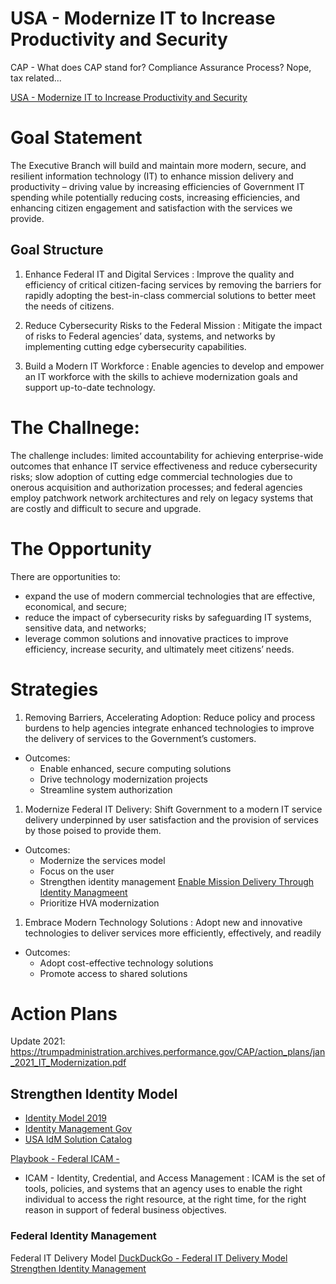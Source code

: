 # USA - Modernize IT to Increase Productivity and Security

CAP - What does CAP stand for?
Compliance Assurance Process?  Nope, tax related...

[USA - Modernize IT to Increase Productivity and Security](https://trumpadministration.archives.performance.gov/CAP/it-mod/)


# Goal Statement
The Executive Branch will build and maintain more modern, secure, and resilient information technology (IT) to enhance mission delivery and productivity – driving value by increasing efficiencies of Government IT spending while potentially reducing costs, increasing efficiencies, and enhancing citizen engagement and satisfaction with the services we provide.

## Goal Structure
1. Enhance Federal IT and Digital Services : Improve the quality and efficiency of critical citizen-facing services by
removing the barriers for rapidly adopting the best-in-class commercial
solutions to better meet the needs of citizens.

1. Reduce Cybersecurity Risks to the Federal Mission :
Mitigate the impact of risks to Federal agencies’ data, systems, and networks by implementing cutting edge cybersecurity capabilities.

1. Build a Modern IT Workforce :
Enable agencies to develop and empower an IT workforce with the skills to
achieve modernization goals and support up-to-date technology.

# The Challnege:
The challenge includes: limited accountability for achieving enterprise-wide outcomes that enhance IT service effectiveness and reduce cybersecurity risks; slow adoption of cutting edge commercial technologies due to onerous acquisition and authorization processes; and federal agencies employ patchwork network architectures and rely on legacy systems that are costly and difficult to secure and upgrade.

# The Opportunity
There are opportunities to:
- expand the use of modern commercial technologies that are effective, economical, and secure;
- reduce the impact of cybersecurity risks by safeguarding IT systems, sensitive data, and networks;
- leverage common solutions and innovative practices to improve efficiency, increase security, and ultimately meet citizens’ needs.


# Strategies
1. Removing Barriers, Accelerating Adoption: Reduce policy and process burdens to help agencies integrate enhanced technologies to improve the
delivery of services to the Government’s customers.  
  - Outcomes:
    - Enable enhanced, secure computing solutions
    - Drive technology modernization projects
    - Streamline system authorization

1. Modernize Federal IT Delivery: Shift Government to a modern IT service delivery underpinned by user satisfaction and the provision of services by those poised to provide them.
  - Outcomes:
    - Modernize the services model
    - Focus on the user
    - Strengthen identity management [Enable Mission Delivery Through Identity Managmeent](https://www.whitehouse.gov/wp-content/uploads/2019/05/M-19-17.pdf)
    - Prioritize HVA modernization

1. Embrace Modern Technology Solutions : Adopt new and innovative technologies to deliver services more efficiently, effectively, and readily
  - Outcomes:
    - Adopt cost-effective technology solutions
    - Promote access to shared solutions


# Action Plans
Update 2021:
https://trumpadministration.archives.performance.gov/CAP/action_plans/jan_2021_IT_Modernization.pdf

## Strengthen Identity Model
- [Identity Model 2019](https://www.whitehouse.gov/wp-content/uploads/2019/05/M-19-17.pdf)
- [Identity Management Gov](https://www.idmanagement.gov/)
- [USA IdM Solution Catalog](https://www.idmanagement.gov/gsa-identity-credential-and-access-management-icam-solutions-catalog/)


[Playbook - Federal ICAM - ](https://playbooks.idmanagement.gov/arch/)
- ICAM - Identity, Credential, and Access Management
  : ICAM is the set of tools, policies, and systems that an agency uses to enable the right individual to access the right resource, at the right time, for the right reason in support of federal business objectives.

### Federal Identity Management
Federal IT Delivery Model
[DuckDuckGo - Federal IT Delivery Model Strengthen Identity Management](https://duckduckgo.com/?q=federal+IT+Delivery+Model+Strengthen+Identity+Management&ia=web)
